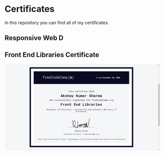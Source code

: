 # Certificates
In this repository you can find all of my certificates.

## Responsive Web D
## Front End Libraries Certificate
![Frontend Libraries Certificate](/png/front-end-libraries.png)


## 